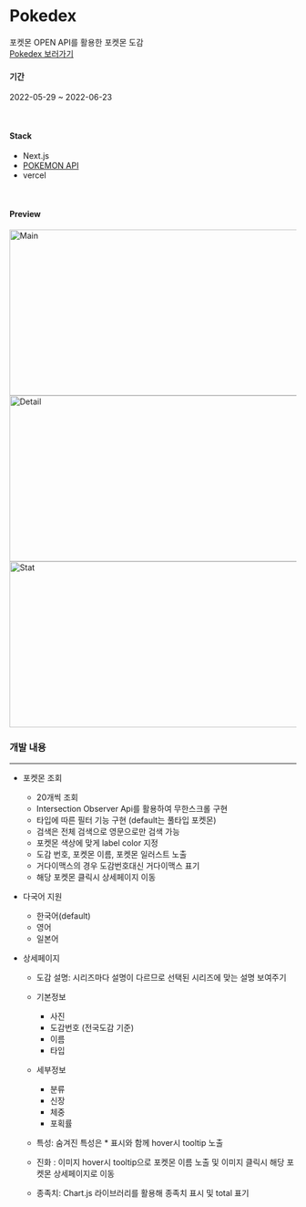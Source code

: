 # Pokedex

포켓몬 OPEN API를 활용한 포켓몬 도감
<br />
[Pokedex 보러가기](https://pokedex-b1moveuwo-yeonnnee.vercel.app/?lang=ko)


#### 기간

2022-05-29 ~ 2022-06-23

<br/>

#### Stack
- Next.js
- [POKEMON API](https://pokeapi.co/)
- vercel

<br />

#### Preview

<Img src="https://user-images.githubusercontent.com/61894688/175268650-6b2d5788-0c87-4b64-9e15-48915cb7b298.PNG" width="600px" height="291px" alt="Main"/>

<Img src="https://user-images.githubusercontent.com/61894688/175268478-f0ad335c-9962-4e8a-b04c-8a49a8e1773a.PNG" width="600px" height="291px" alt="Detail"/>

<Img src="https://user-images.githubusercontent.com/61894688/175268025-b3e66bb9-4177-4625-8a9e-fa84e41d236f.PNG" width="600px" height="291px" alt="Stat"/>


<br/>



### 개발 내용

---


- 포켓몬 조회
    - 20개씩 조회
    - Intersection Observer Api를 활용하여 무한스크롤 구현
    - 타입에 따른 필터 기능 구현 (default는 풀타입 포켓몬)
    - 검색은 전체 검색으로 영문으로만 검색 가능
    - 포켓몬 색상에 맞게 label color 지정
    - 도감 번호, 포켓몬 이름, 포켓몬 일러스트 노출
    - 거다이맥스의 경우 도감번호대신 거다이맥스 표기
    - 해당 포켓몬 클릭시 상세페이지 이동

- 다국어 지원
    - 한국어(default)
    - 영어
    - 일본어

- 상세페이지
    - 도감 설명: 시리즈마다 설명이 다르므로 선택된 시리즈에 맞는 설명 보여주기
    - 기본정보
        - 사진
        - 도감번호 (전국도감 기준)
        - 이름
        - 타입
  
    - 세부정보
        - 분류
        - 신장
        - 체중
        - 포획률
      
    - 특성: 숨겨진 특성은 * 표시와 함께 hover시 tooltip 노출
    - 진화 : 이미지 hover시 tooltip으로 포켓몬 이름 노출 및 이미지 클릭시 해당 포켓몬 상세페이지로 이동
    - 종족치: Chart.js 라이브러리를 활용해 종족치 표시 및 total 표기


